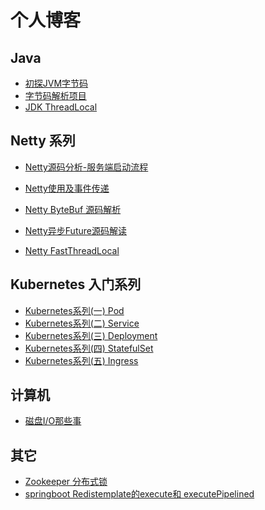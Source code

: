 # 个人博客

<!--
**LemonLmNan/LemonLmNan** is a ✨ _special_ ✨ repository because its `README.md` (this file) appears on your GitHub profile.

Here are some ideas to get you started:

- 🔭 I’m currently working on ...
- 🌱 I’m currently learning ...
- 👯 I’m looking to collaborate on ...
- 🤔 I’m looking for help with ...
- 💬 Ask me about ...
- 📫 How to reach me: ...
- 😄 Pronouns: ...
- ⚡ Fun fact: ...
  -->



##  Java

- [初探JVM字节码](https://juejin.im/post/6885658003811827725)
- [字节码解析项目](https://github.com/LemonLmNan/ByteCode)
- [JDK ThreadLocal](https://juejin.im/post/6844903988391854094)



## Netty 系列

- [Netty源码分析-服务端启动流程](https://juejin.im/post/6890768117803253768)

- [Netty使用及事件传递](https://juejin.im/post/6844903985720229902)

- [Netty ByteBuf 源码解析](https://juejin.im/post/6844903983530655751)

- [Netty异步Future源码解读](https://juejin.im/post/6844904021887565831)

- [Netty FastThreadLocal](https://www.cnblogs.com/wuhaonan/p/11565659.html)

  

## Kubernetes 入门系列

- [Kubernetes系列(一) Pod](https://juejin.im/post/6862733649272537102)
- [Kubernetes系列(二) Service](https://juejin.im/post/6863704173931593736)
- [Kubernetes系列(三) Deployment](https://juejin.im/post/6865672466939150349)
- [Kubernetes系列(四) StatefulSet](https://juejin.im/post/6870071267438329869)
- [Kubernetes系列(五) Ingress](https://juejin.im/post/6878269825639317517)



## 计算机

- [磁盘I/O那些事](https://juejin.im/post/6844904176514760711)



## 其它

- [Zookeeper 分布式锁](https://juejin.im/post/6844904022550249485)
- [springboot Redistemplate的execute和 executePipelined](https://www.cnblogs.com/wuhaonan/p/10646277.html)
